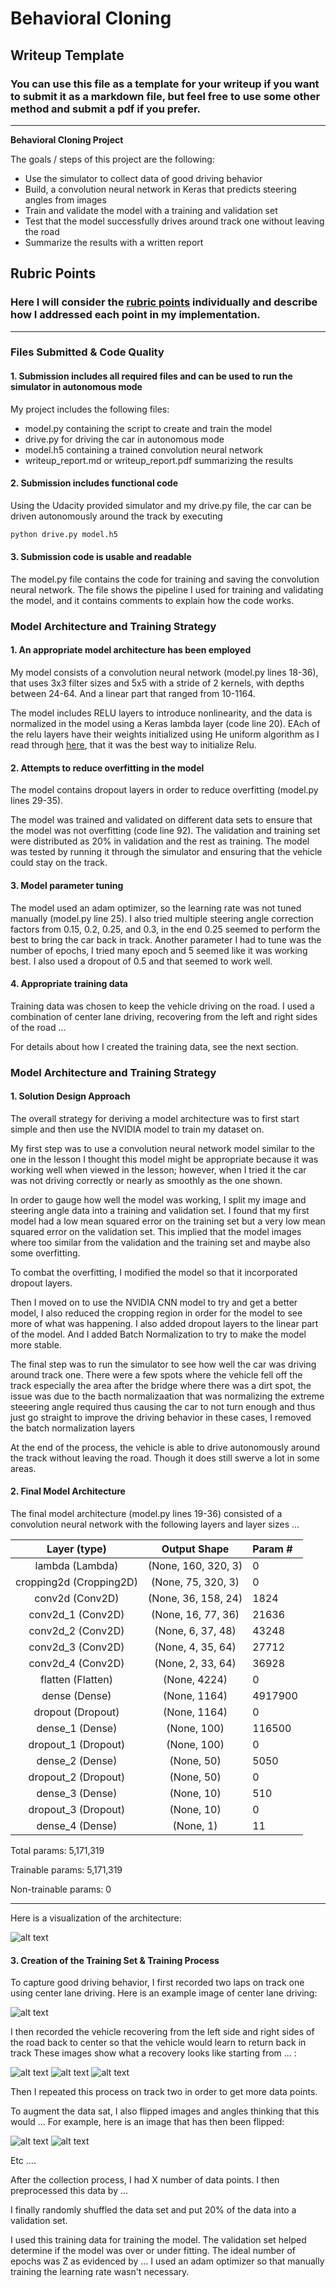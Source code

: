 # **Behavioral Cloning** 

## Writeup Template

### You can use this file as a template for your writeup if you want to submit it as a markdown file, but feel free to use some other method and submit a pdf if you prefer.

---

**Behavioral Cloning Project**

The goals / steps of this project are the following:
* Use the simulator to collect data of good driving behavior
* Build, a convolution neural network in Keras that predicts steering angles from images
* Train and validate the model with a training and validation set
* Test that the model successfully drives around track one without leaving the road
* Summarize the results with a written report


[//]: # (Image References)

[image1]: ./project_report/download.svg "Model Visualization"
[image2]: ./data/IMG/center_2020_06_03_15_24_45_821.jpg "Center lane image"
[image3]: ./examples/placeholder_small.png "Recovery Image"
[image4]: ./examples/placeholder_small.png "Recovery Image"
[image5]: ./examples/placeholder_small.png "Recovery Image"
[image6]: ./examples/placeholder_small.png "Normal Image"
[image7]: ./examples/placeholder_small.png "Flipped Image"

## Rubric Points
### Here I will consider the [rubric points](https://review.udacity.com/#!/rubrics/432/view) individually and describe how I addressed each point in my implementation.  

---
### Files Submitted & Code Quality

#### 1. Submission includes all required files and can be used to run the simulator in autonomous mode

My project includes the following files:
* model.py containing the script to create and train the model
* drive.py for driving the car in autonomous mode
* model.h5 containing a trained convolution neural network 
* writeup_report.md or writeup_report.pdf summarizing the results

#### 2. Submission includes functional code
Using the Udacity provided simulator and my drive.py file, the car can be driven autonomously around the track by executing 
```sh
python drive.py model.h5
```

#### 3. Submission code is usable and readable

The model.py file contains the code for training and saving the convolution neural network. The file shows the pipeline I used for training and validating the model, and it contains comments to explain how the code works.

### Model Architecture and Training Strategy

#### 1. An appropriate model architecture has been employed

My model consists of a convolution neural network (model.py lines 18-36), that uses 3x3 filter sizes and 5x5 with a stride of 2 kernels, with depths between 24-64. And a linear part that ranged from 10-1164.

The model includes RELU layers to introduce nonlinearity, and the data is normalized in the model using a Keras lambda layer (code line 20). EAch of the relu layers have their weights initialized using He uniform algorithm as I read through [here](https://towardsdatascience.com/weight-initialization-in-neural-networks-a-journey-from-the-basics-to-kaiming-954fb9b47c79), that it was the best way to initialize Relu.

#### 2. Attempts to reduce overfitting in the model

The model contains dropout layers in order to reduce overfitting (model.py lines 29-35). 

The model was trained and validated on different data sets to ensure that the model was not overfitting (code line 92). The validation and training set were distributed as 20% in validation and the rest as training. The model was tested by running it through the simulator and ensuring that the vehicle could stay on the track.

#### 3. Model parameter tuning

The model used an adam optimizer, so the learning rate was not tuned manually (model.py line 25). I also tried multiple steering angle correction factors from 0.15, 0.2, 0.25, and 0.3, in the end 0.25 seemed to perform the best to bring the car back in track. Another parameter I had to tune was the number of epochs, I tried many epoch and 5 seemed like it was working best. I also used a dropout of 0.5 and that seemed to work well. 

#### 4. Appropriate training data

Training data was chosen to keep the vehicle driving on the road. I used a combination of center lane driving, recovering from the left and right sides of the road ... 

For details about how I created the training data, see the next section. 

### Model Architecture and Training Strategy

#### 1. Solution Design Approach

The overall strategy for deriving a model architecture was to first start simple and then use the NVIDIA model to train my dataset on.

My first step was to use a convolution neural network model similar to the one in the lesson I thought this model might be appropriate because it was working well when viewed in the lesson; however, when I tried it the car was not driving correctly or nearly as smoothly as the one shown.

In order to gauge how well the model was working, I split my image and steering angle data into a training and validation set. I found that my first model had a low mean squared error on the training set but a very low mean squared error on the validation set. This implied that the model images where too similar from the validation and the training set and maybe also some overfitting. 

To combat the overfitting, I modified the model so that it incorporated dropout layers.

Then I moved on to use the NVIDIA CNN model to try and get a better model, I also reduced the cropping region in order for the model to see more of what was happening. I also added dropout layers to the linear part of the model. And I added Batch Normalization to try to make the model more stable.

The final step was to run the simulator to see how well the car was driving around track one. There were a few spots where the vehicle fell off the track especially the area after the bridge where there was a dirt spot, the issue was due to the bacth normalizaation that was normalizing the extreme steeering angle required thus causing the car to not turn enough and thus just go straight to improve the driving behavior in these cases, I removed the batch normalization layers

At the end of the process, the vehicle is able to drive autonomously around the track without leaving the road. Though it does still swerve a lot in some areas.

#### 2. Final Model Architecture

The final model architecture (model.py lines 19-36) consisted of a convolution neural network with the following layers and layer sizes ...

| Layer (type)              | Output Shape           | Param #   |
|:-------------------------:|:----------------------:|:----------|
| lambda (Lambda)           | (None, 160, 320, 3)    | 0         |
| cropping2d (Cropping2D)   | (None, 75, 320, 3)     | 0         |
| conv2d (Conv2D)           | (None, 36, 158, 24)    | 1824      |
| conv2d_1 (Conv2D)         | (None, 16, 77, 36)     | 21636     |
| conv2d_2 (Conv2D)         | (None, 6, 37, 48)      | 43248     |
| conv2d_3 (Conv2D)         | (None, 4, 35, 64)      | 27712     |
| conv2d_4 (Conv2D)         | (None, 2, 33, 64)      | 36928     |
| flatten (Flatten)         | (None, 4224)           | 0         |
| dense (Dense)             | (None, 1164)           | 4917900   |
| dropout (Dropout)         | (None, 1164)           | 0         |
| dense_1 (Dense)           | (None, 100)            | 116500    |
| dropout_1 (Dropout)       | (None, 100)            | 0         |
| dense_2 (Dense)           | (None, 50)             | 5050      |
| dropout_2 (Dropout)       | (None, 50)             | 0         |
| dense_3 (Dense)           | (None, 10)             | 510       |
| dropout_3 (Dropout)       | (None, 10)             | 0         |
| dense_4 (Dense)           | (None, 1)              | 11        |

Total params: 5,171,319

Trainable params: 5,171,319

Non-trainable params: 0
_________________________________________________________________

Here is a visualization of the architecture:

![alt text][image1]

#### 3. Creation of the Training Set & Training Process

To capture good driving behavior, I first recorded two laps on track one using center lane driving. Here is an example image of center lane driving:

![alt text][image2]

I then recorded the vehicle recovering from the left side and right sides of the road back to center so that the vehicle would learn to return back in track These images show what a recovery looks like starting from ... :

![alt text][image3]
![alt text][image4]
![alt text][image5]

Then I repeated this process on track two in order to get more data points.

To augment the data sat, I also flipped images and angles thinking that this would ... For example, here is an image that has then been flipped:

![alt text][image6]
![alt text][image7]

Etc ....

After the collection process, I had X number of data points. I then preprocessed this data by ...


I finally randomly shuffled the data set and put 20% of the data into a validation set. 

I used this training data for training the model. The validation set helped determine if the model was over or under fitting. The ideal number of epochs was Z as evidenced by ... I used an adam optimizer so that manually training the learning rate wasn't necessary.
